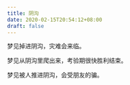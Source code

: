 ```yaml
---
title: 阴沟
date: 2020-02-15T20:54:12+08:00
draft: false
---
```


梦见掉进阴沟，灾难会来临。<br>


梦见从阴沟里爬出来，考验期很快胜利结束。<br>


梦见被人推进阴沟，会受朋友的骗。<br>
